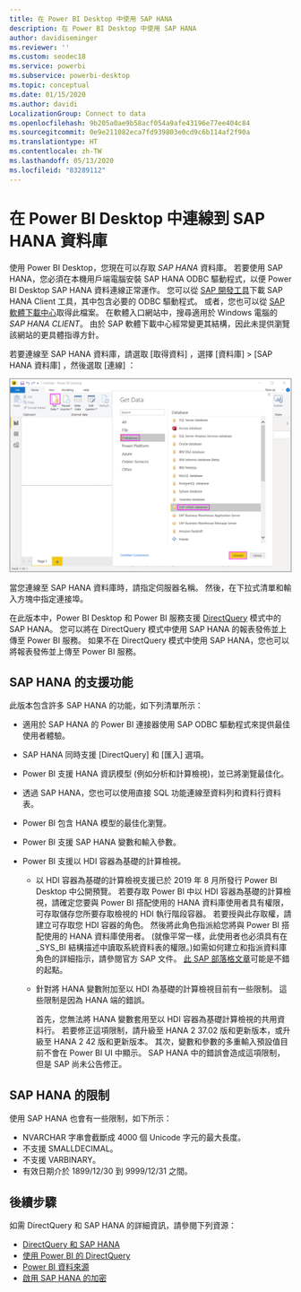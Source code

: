 ```yaml
---
title: 在 Power BI Desktop 中使用 SAP HANA
description: 在 Power BI Desktop 中使用 SAP HANA
author: davidiseminger
ms.reviewer: ''
ms.custom: seodec18
ms.service: powerbi
ms.subservice: powerbi-desktop
ms.topic: conceptual
ms.date: 01/15/2020
ms.author: davidi
LocalizationGroup: Connect to data
ms.openlocfilehash: 9b205a0ae9b58acf054a9afe43196e77ee404c84
ms.sourcegitcommit: 0e9e211082eca7fd939803e0cd9c6b114af2f90a
ms.translationtype: HT
ms.contentlocale: zh-TW
ms.lasthandoff: 05/13/2020
ms.locfileid: "83289112"
---
```

# <a name="connect-to-sap-hana-databases-in-power-bi-desktop"></a>在 Power BI Desktop 中連線到 SAP HANA 資料庫

使用 Power BI Desktop，您現在可以存取 *SAP HANA* 資料庫。 若要使用 SAP HANA，您必須在本機用戶端電腦安裝 SAP HANA ODBC 驅動程式，以便 Power BI Desktop SAP HANA 資料連線正常運作。 您可以從 [SAP 開發工具](https://tools.hana.ondemand.com/#hanatools)下載 SAP HANA Client 工具，其中包含必要的 ODBC 驅動程式。 或者，您也可以從 [SAP 軟體下載中心](https://support.sap.com/en/my-support/software-downloads.html)取得此檔案。 在軟體入口網站中，搜尋適用於 Windows 電腦的 *SAP HANA CLIENT*。 由於 SAP 軟體下載中心經常變更其結構，因此未提供瀏覽該網站的更具體指導方針。

若要連線至 SAP HANA 資料庫，請選取 [取得資料]  ，選擇 [資料庫]   > [SAP HANA 資料庫]  ，然後選取 [連線]  ：

![SAP HANA 資料庫，[取得資料] 對話方塊，Power BI Desktop](media/desktop-sap-hana/sap-hana-1.png)

當您連線至 SAP HANA 資料庫時，請指定伺服器名稱。 然後，在下拉式清單和輸入方塊中指定連接埠。

在此版本中，Power BI Desktop 和 Power BI 服務支援 [DirectQuery](desktop-directquery-sap-hana.md) 模式中的 SAP HANA。 您可以將在 DirectQuery 模式中使用 SAP HANA 的報表發佈並上傳至 Power BI 服務。 如果不在 DirectQuery 模式中使用 SAP HANA，您也可以將報表發佈並上傳至 Power BI 服務。

## <a name="supported-features-for-sap-hana"></a>SAP HANA 的支援功能

此版本包含許多 SAP HANA 的功能，如下列清單所示：

* 適用於 SAP HANA 的 Power BI 連接器使用 SAP ODBC 驅動程式來提供最佳使用者體驗。

* SAP HANA 同時支援 [DirectQuery] 和 [匯入] 選項。

* Power BI 支援 HANA 資訊模型 (例如分析和計算檢視)，並已將瀏覽最佳化。

* 透過 SAP HANA，您也可以使用直接 SQL 功能連線至資料列和資料行資料表。

* Power BI 包含 HANA 模型的最佳化瀏覽。

* Power BI 支援 SAP HANA 變數和輸入參數。

* Power BI 支援以 HDI 容器為基礎的計算檢視。

  * 以 HDI 容器為基礎的計算檢視支援已於 2019 年 8 月所發行 Power BI Desktop 中公開預覽。 若要存取 Power BI 中以 HDI 容器為基礎的計算檢視，請確定您要與 Power BI 搭配使用的 HANA 資料庫使用者具有權限，可存取儲存您所要存取檢視的 HDI 執行階段容器。 若要授與此存取權，請建立可存取您 HDI 容器的角色。 然後將此角色指派給您將與 Power BI 搭配使用的 HANA 資料庫使用者。 (就像平常一樣，此使用者也必須具有在 \_SYS\_BI 結構描述中讀取系統資料表的權限。)如需如何建立和指派資料庫角色的詳細指示，請參閱官方 SAP 文件。 [此 SAP 部落格文章](https://blogs.sap.com/2018/01/24/the-easy-way-to-make-your-hdi-container-accessible-to-a-classic-database-user/)可能是不錯的起點。

  * 針對將 HANA 變數附加至以 HDI 為基礎的計算檢視目前有一些限制。 這些限制是因為 HANA 端的錯誤。
  
    首先，您無法將 HANA 變數套用至以 HDI 容器為基礎計算檢視的共用資料行。 若要修正這項限制，請升級至 HANA 2 37.02 版和更新版本，或升級至 HANA 2 42 版和更新版本。 其次，變數和參數的多重輸入預設值目前不會在 Power BI UI 中顯示。 SAP HANA 中的錯誤會造成這項限制，但是 SAP 尚未公告修正。

## <a name="limitations-of-sap-hana"></a>SAP HANA 的限制

使用 SAP HANA 也會有一些限制，如下所示：

* NVARCHAR 字串會截斷成 4000 個 Unicode 字元的最大長度。
* 不支援 SMALLDECIMAL。
* 不支援 VARBINARY。
* 有效日期介於 1899/12/30 到 9999/12/31 之間。

## <a name="next-steps"></a>後續步驟

如需 DirectQuery 和 SAP HANA 的詳細資訊，請參閱下列資源：

* [DirectQuery 和 SAP HANA](desktop-directquery-sap-hana.md)
* [使用 Power BI 的 DirectQuery](desktop-directquery-about.md)
* [Power BI 資料來源](power-bi-data-sources.md)
* [啟用 SAP HANA 的加密](desktop-sap-hana-encryption.md)
